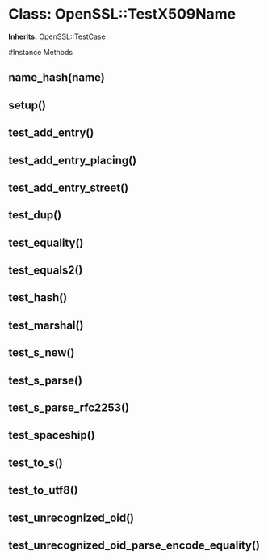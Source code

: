 # Class: OpenSSL::TestX509Name
**Inherits:** OpenSSL::TestCase
    




#Instance Methods
## name_hash(name) [](#method-i-name_hash)

## setup() [](#method-i-setup)

## test_add_entry() [](#method-i-test_add_entry)

## test_add_entry_placing() [](#method-i-test_add_entry_placing)

## test_add_entry_street() [](#method-i-test_add_entry_street)

## test_dup() [](#method-i-test_dup)

## test_equality() [](#method-i-test_equality)

## test_equals2() [](#method-i-test_equals2)

## test_hash() [](#method-i-test_hash)

## test_marshal() [](#method-i-test_marshal)

## test_s_new() [](#method-i-test_s_new)

## test_s_parse() [](#method-i-test_s_parse)

## test_s_parse_rfc2253() [](#method-i-test_s_parse_rfc2253)

## test_spaceship() [](#method-i-test_spaceship)

## test_to_s() [](#method-i-test_to_s)

## test_to_utf8() [](#method-i-test_to_utf8)

## test_unrecognized_oid() [](#method-i-test_unrecognized_oid)

## test_unrecognized_oid_parse_encode_equality() [](#method-i-test_unrecognized_oid_parse_encode_equality)

